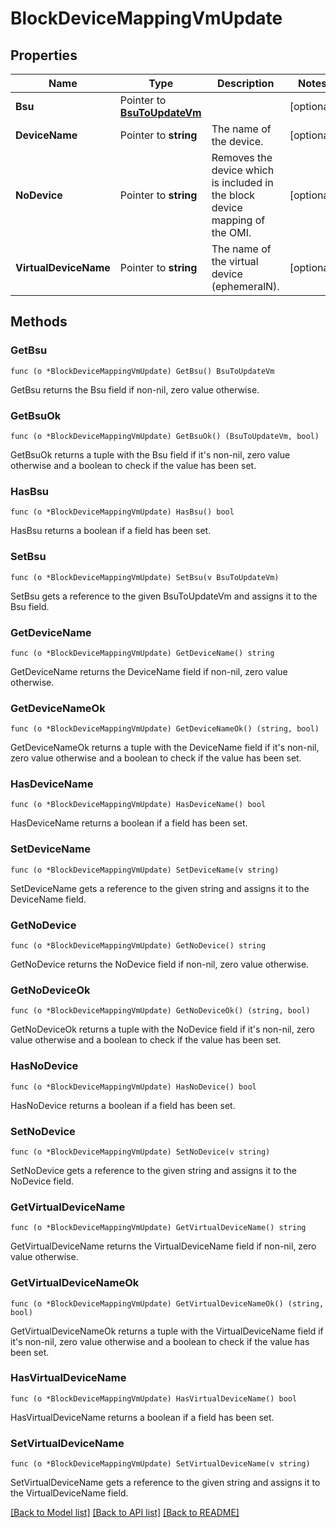 # BlockDeviceMappingVmUpdate

## Properties

Name | Type | Description | Notes
------------ | ------------- | ------------- | -------------
**Bsu** | Pointer to [**BsuToUpdateVm**](BsuToUpdateVm.md) |  | [optional] 
**DeviceName** | Pointer to **string** | The name of the device. | [optional] 
**NoDevice** | Pointer to **string** | Removes the device which is included in the block device mapping of the OMI. | [optional] 
**VirtualDeviceName** | Pointer to **string** | The name of the virtual device (ephemeralN). | [optional] 

## Methods

### GetBsu

`func (o *BlockDeviceMappingVmUpdate) GetBsu() BsuToUpdateVm`

GetBsu returns the Bsu field if non-nil, zero value otherwise.

### GetBsuOk

`func (o *BlockDeviceMappingVmUpdate) GetBsuOk() (BsuToUpdateVm, bool)`

GetBsuOk returns a tuple with the Bsu field if it's non-nil, zero value otherwise
and a boolean to check if the value has been set.

### HasBsu

`func (o *BlockDeviceMappingVmUpdate) HasBsu() bool`

HasBsu returns a boolean if a field has been set.

### SetBsu

`func (o *BlockDeviceMappingVmUpdate) SetBsu(v BsuToUpdateVm)`

SetBsu gets a reference to the given BsuToUpdateVm and assigns it to the Bsu field.

### GetDeviceName

`func (o *BlockDeviceMappingVmUpdate) GetDeviceName() string`

GetDeviceName returns the DeviceName field if non-nil, zero value otherwise.

### GetDeviceNameOk

`func (o *BlockDeviceMappingVmUpdate) GetDeviceNameOk() (string, bool)`

GetDeviceNameOk returns a tuple with the DeviceName field if it's non-nil, zero value otherwise
and a boolean to check if the value has been set.

### HasDeviceName

`func (o *BlockDeviceMappingVmUpdate) HasDeviceName() bool`

HasDeviceName returns a boolean if a field has been set.

### SetDeviceName

`func (o *BlockDeviceMappingVmUpdate) SetDeviceName(v string)`

SetDeviceName gets a reference to the given string and assigns it to the DeviceName field.

### GetNoDevice

`func (o *BlockDeviceMappingVmUpdate) GetNoDevice() string`

GetNoDevice returns the NoDevice field if non-nil, zero value otherwise.

### GetNoDeviceOk

`func (o *BlockDeviceMappingVmUpdate) GetNoDeviceOk() (string, bool)`

GetNoDeviceOk returns a tuple with the NoDevice field if it's non-nil, zero value otherwise
and a boolean to check if the value has been set.

### HasNoDevice

`func (o *BlockDeviceMappingVmUpdate) HasNoDevice() bool`

HasNoDevice returns a boolean if a field has been set.

### SetNoDevice

`func (o *BlockDeviceMappingVmUpdate) SetNoDevice(v string)`

SetNoDevice gets a reference to the given string and assigns it to the NoDevice field.

### GetVirtualDeviceName

`func (o *BlockDeviceMappingVmUpdate) GetVirtualDeviceName() string`

GetVirtualDeviceName returns the VirtualDeviceName field if non-nil, zero value otherwise.

### GetVirtualDeviceNameOk

`func (o *BlockDeviceMappingVmUpdate) GetVirtualDeviceNameOk() (string, bool)`

GetVirtualDeviceNameOk returns a tuple with the VirtualDeviceName field if it's non-nil, zero value otherwise
and a boolean to check if the value has been set.

### HasVirtualDeviceName

`func (o *BlockDeviceMappingVmUpdate) HasVirtualDeviceName() bool`

HasVirtualDeviceName returns a boolean if a field has been set.

### SetVirtualDeviceName

`func (o *BlockDeviceMappingVmUpdate) SetVirtualDeviceName(v string)`

SetVirtualDeviceName gets a reference to the given string and assigns it to the VirtualDeviceName field.


[[Back to Model list]](../README.md#documentation-for-models) [[Back to API list]](../README.md#documentation-for-api-endpoints) [[Back to README]](../README.md)


